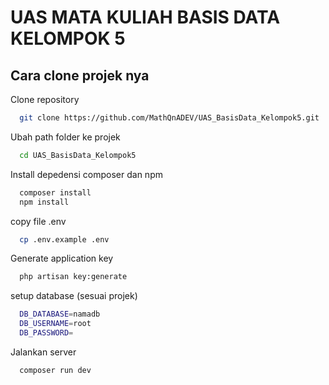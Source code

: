 # UAS MATA KULIAH BASIS DATA KELOMPOK 5

## Cara clone projek nya

Clone repository

```bash
  git clone https://github.com/MathQnADEV/UAS_BasisData_Kelompok5.git
```

Ubah path folder ke projek

```bash
  cd UAS_BasisData_Kelompok5
```

Install depedensi composer dan npm

```bash
  composer install
  npm install
```

copy file .env

```bash
  cp .env.example .env
```

Generate application key

```bash
  php artisan key:generate
```

setup database (sesuai projek)

```bash
  DB_DATABASE=namadb
  DB_USERNAME=root
  DB_PASSWORD=
```

Jalankan server

```bash
  composer run dev
```


